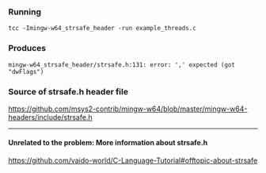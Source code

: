 ### Running
`tcc -Imingw-w64_strsafe_header -run example_threads.c`

### Produces 
`mingw-w64_strsafe_header/strsafe.h:131: error: ',' expected (got "dwFlags")`

### Source of strsafe.h header file
https://github.com/msys2-contrib/mingw-w64/blob/master/mingw-w64-headers/include/strsafe.h

---

#### Unrelated to the problem: More information about strsafe.h
https://github.com/vaido-world/C-Language-Tutorial#offtopic-about-strsafe
